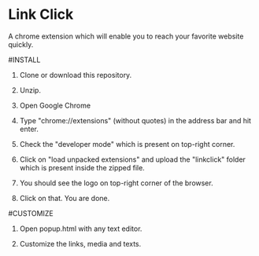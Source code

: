 # Link Click
A chrome extension which will enable you to reach your favorite website quickly.




#INSTALL 


1. Clone or download this repository.

2. Unzip.

3. Open Google Chrome

4. Type "chrome://extensions" (without quotes) in the address bar and hit enter.

5. Check the "developer mode" which is present on top-right corner.

6. Click on "load unpacked extensions" and upload the "linkclick" folder which is present inside the zipped file.

7. You should see the logo on top-right corner of the browser. 

8. Click on that. You are done.




#CUSTOMIZE

1. Open popup.html with any text editor.

2. Customize the links, media and texts. 






